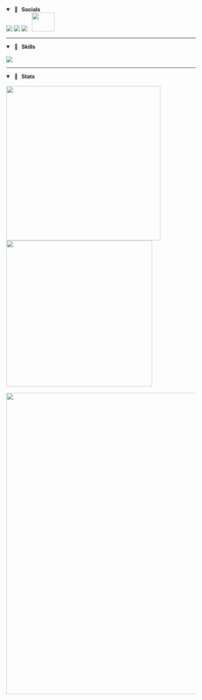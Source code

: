 <!-- # Hello there! <img src="https://media.giphy.com/media/hvRJCLFzcasrR4ia7z/giphy.gif" width="30px"/> -->

<details open>
<summary><strong> &nbsp 🍪 &nbsp Socials </strong></summary>  
<div>
<a href="https://github.com/The-Phoenics"><img src="https://img.shields.io/badge/GitHub%20-%231DA1F2.svg?&style=for-the-badge&logo=GitHub&logoColor=white&color=grey"></a>
<a href="https://twitter.com/phoenics_x"><img src="https://img.shields.io/badge/Twitter%20-%231DA1F2.svg?&style=for-the-badge&logo=Twitter&logoColor=white"></a>
<a href="https://the-phoenics.itch.io"><img src="https://img.shields.io/badge/Itch.io-%231DA1F2.svg?&style=for-the-badge&logo=itch.io&logoColor=white&color=fa5c5c"></a> &nbsp <img width="60" height="50" src="https://github.com/The-Phoenics/The-Phoenics/blob/main/img/kitty-chase-pixel.gif" />
</div>
</details>

<!--
<a href="https://github.com/The-Phoenics"><img src="https://img.shields.io/badge/GitHub%20-%231DA1F2.svg?&style=for-the-badge&logo=GitHub&logoColor=white&color=grey"></a>
<a href="https://twitter.com/phoenics_x"><img src="https://img.shields.io/badge/Twitter%20-%231DA1F2.svg?&style=for-the-badge&logo=Twitter&logoColor=white"></a>
<a href="https://the-phoenics.itch.io"><img src="https://img.shields.io/badge/Itch.io-%231DA1F2.svg?&style=for-the-badge&logo=itch.io&logoColor=white&color=fa5c5c"></a>
-->

---

<details open>
<summary><strong> &nbsp 🔧 &nbsp Skills </strong></summary>  
<br>
<div>
<img src="https://skillicons.dev/icons?i=cpp,java,js,ts,html,css,react,nodejs,expressjs,tailwind,mongodb,mysql,git,linux,markdown">
</div>
</details>

---

<details open>
<summary><strong> &nbsp 👾 &nbsp Stats </strong></summary>  
<br>

<div>
      <img src="https://streak-stats.demolab.com/?user=The-Phoenics&theme=dark" width="410">
      <img src="https://github-readme-stats.vercel.app/api?username=The-Phoenics&show_icons=true&theme=dark#gh-dark-mode-only" width="388">
</div>

<br>

<div>
    <img src="https://github-readme-activity-graph.vercel.app/graph?username=The-Phoenics&theme=react-dark" width="800">
</div>

</details>
